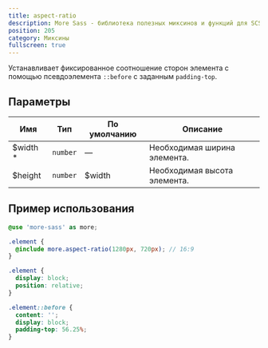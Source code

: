 ```yaml
---
title: aspect-ratio
description: More Sass - библиотека полезных миксинов и функций для SCSS.
position: 205
category: Миксины
fullscreen: true
---
```


Устанавливает фиксированное соотношение сторон элемента с помощью псевдоэлемента `::before` с заданным `padding-top`.

## Параметры

| Имя                                        | Тип      | По умолчанию | Описание                     |
|--------------------------------------------|----------|--------------|------------------------------|
| $width <span class="text-red-600">*</span> | `number` | —            | Необходимая ширина элемента. |
| $height                                    | `number` | $width       | Необходимая высота элемента. |

## Пример использования

<code-group>

  <code-block label="SCSS" active>

  ```scss
  @use 'more-sass' as more;

  .element {
  	@include more.aspect-ratio(1280px, 720px); // 16:9
  }
  ```

  </code-block>

  <code-block label="Результат">

  ```css
  .element {
  	display: block;
  	position: relative;
  }

  .element::before {
  	content: '';
  	display: block;
  	padding-top: 56.25%;
  }
  ```

  </code-block>

</code-group>
